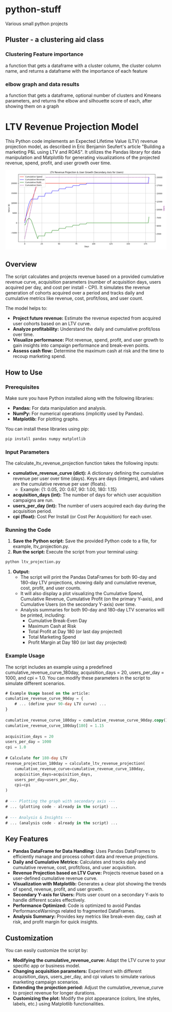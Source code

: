 # python-stuff

Various small python projects

## Pluster - a clustering aid class

### Clustering Feature importance 
a function that gets a dataframe with a cluster column, the cluster column name, and returns a dataframe with the importance of each feature

### elbow graph and data results
a function that gets a dataframe, optional number of clusters and Kmeans parameters, and returns the elbow and silhouette score of each, after showing them on a graph



# LTV Revenue Projection Model 

This Python code implements an Expected Lifetime Value (LTV) revenue projection model, as described in Eric Benjamin Seufert's article "Building a marketing P&L using LTV and ROAS". It utilizes the Pandas library for data manipulation and Matplotlib for generating visualizations of the projected revenue, spend, profit, and user growth over time.

![LTV graphs](pygraph.png)

## Overview

The script calculates and projects revenue based on a provided cumulative revenue curve, acquisition parameters (number of acquisition days, users acquired per day, and cost per install - CPI). It simulates the revenue generation of cohorts acquired over a period and tracks daily and cumulative metrics like revenue, cost, profit/loss, and user count.

The model helps to:

- **Project future revenue:** Estimate the revenue expected from acquired user cohorts based on an LTV curve.
- **Analyze profitability:** Understand the daily and cumulative profit/loss over time.
- **Visualize performance:** Plot revenue, spend, profit, and user growth to gain insights into campaign performance and break-even points.
- **Assess cash flow:** Determine the maximum cash at risk and the time to recoup marketing spend.

## How to Use

### Prerequisites

Make sure you have Python installed along with the following libraries:

- **Pandas:** For data manipulation and analysis.
- **NumPy:** For numerical operations (implicitly used by Pandas).
- **Matplotlib:** For plotting graphs.

You can install these libraries using pip:

```bash
pip install pandas numpy matplotlib
```

### Input Parameters

The calculate_ltv_revenue_projection function takes the following inputs:

- **cumulative_revenue_curve (dict):** A dictionary defining the cumulative revenue per user over time (days). Keys are days (integers), and values are the cumulative revenue per
user (floats).
    - Example: {1: 0.05, 20: 0.67, 90: 1.00, 180: 1.15}
- **acquisition_days (int):** The number of days for which user acquisition campaigns are run.
- **users_per_day (int):** The number of users acquired each day during the acquisition period.
- **cpi (float):** Cost Per Install (or Cost Per Acquisition) for each user.

### Running the Code

1. **Save the Python script:** Save the provided Python code to a file, for example, ltv_projection.py.
2. **Run the script:** Execute the script from your terminal using:

```sql
python ltv_projection.py
```

1. **Output:**
    - The script will print the Pandas DataFrames for both 90-day and 180-day LTV projections, showing daily and cumulative revenue, cost, profit, and
    user counts.
    - It will also display a plot visualizing the Cumulative Spend, Cumulative
    Revenue, Cumulative Profit (on the primary Y-axis), and Cumulative Users (on the secondary Y-axis) over time.
    - Analysis summaries for both 90-day and 180-day LTV scenarios will be printed, including:
        - Cumulative Break-Even Day
        - Maximum Cash at Risk
        - Total Profit at Day 180 (or last day projected)
        - Total Marketing Spend
        - Profit Margin at Day 180 (or last day projected)

### Example Usage

The script includes an example using a predefined cumulative_revenue_curve_180day, acquisition_days = 20, users_per_day = 1000, and cpi = 1.0. You can modify these parameters in the script to simulate different scenarios.

```sql
# Example Usage based on the article:
cumulative_revenue_curve_90day = {
    # ... (define your 90-day LTV curve) ...
}

cumulative_revenue_curve_180day = cumulative_revenue_curve_90day.copy()
cumulative_revenue_curve_180day[180] = 1.15

acquisition_days = 20
users_per_day = 1000
cpi = 1.0

# Calculate for 180-day LTV
revenue_projection_180day = calculate_ltv_revenue_projection(
    cumulative_revenue_curve=cumulative_revenue_curve_180day,
    acquisition_days=acquisition_days,
    users_per_day=users_per_day,
    cpi=cpi
)

# --- Plotting the graph with secondary axis ---
# ... (plotting code - already in the script) ...

# --- Analysis & Insights ---
# ... (analysis code - already in the script) ...
```

## Key Features

- **Pandas DataFrame for Data Handling:** Uses Pandas DataFrames to efficiently manage and process cohort data and revenue projections.
- **Daily and Cumulative Metrics:** Calculates and tracks daily and cumulative revenue, cost, profit/loss, and user acquisition.
- **Revenue Projection based on LTV Curve:** Projects revenue based on a user-defined cumulative revenue curve.
- **Visualization with Matplotlib:** Generates a clear plot showing the trends of spend, revenue, profit, and user growth.
- **Secondary Y-axis for Users:** Plots user count on a secondary Y-axis to handle different scales effectively.
- **Performance Optimized:** Code is optimized to avoid Pandas PerformanceWarnings related to fragmented DataFrames.
- **Analysis Summary:** Provides key metrics like break-even day, cash at risk, and profit margin for quick insights.

## Customization

You can easily customize the script by:

- **Modifying the cumulative_revenue_curve:** Adapt the LTV curve to your specific app or business model.
- **Changing acquisition parameters:** Experiment with different acquisition_days, users_per_day, and cpi values to simulate various marketing campaign scenarios.
- **Extending the projection period:** Adjust the cumulative_revenue_curve to project revenue for longer durations.
- **Customizing the plot:** Modify the plot appearance (colors, line styles, labels, etc.) using Matplotlib functionalities.